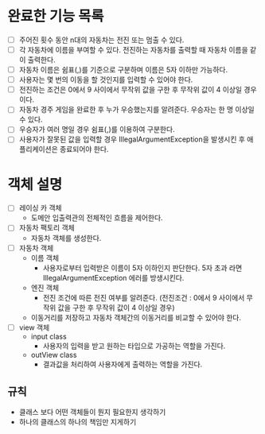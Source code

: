 # 완료한 기능 목록

- [ ] 주어진 횟수 동안 n대의 자동차는 전진 또는 멈출 수 있다.
- [ ] 각 자동차에 이름을 부여할 수 있다. 전진하는 자동차를 출력할 때 자동차 이름을 같이 출력한다.
- [ ] 자동차 이름은 쉼표(,)를 기준으로 구분하며 이름은 5자 이하만 가능하다.
- [ ] 사용자는 몇 번의 이동을 할 것인지를 입력할 수 있어야 한다.
- [ ] 전진하는 조건은 0에서 9 사이에서 무작위 값을 구한 후 무작위 값이 4 이상일 경우이다.
- [ ] 자동차 경주 게임을 완료한 후 누가 우승했는지를 알려준다. 우승자는 한 명 이상일 수 있다.
- [ ] 우승자가 여러 명일 경우 쉼표(,)를 이용하여 구분한다.
- [ ] 사용자가 잘못된 값을 입력할 경우 IllegalArgumentException을 발생시킨 후 애플리케이션은 종료되어야 한다.

# 객체 설명

- [ ] 레이싱 카 객체 
  - 도메안 입출력관의 전체적인 흐름을 제어한다.
- [ ] 자동차 팩토리 객체
  - 자동차 객체를 생성한다.
- [ ] 자동차 객체
  - 이름 객체
    - 사용자로부터 입력받은 이름이 5자 이하인지 판단한다. 5자 초과 라면 IllegalArgumentException 에러를 방생시킨다.
  - 엔진 객체
    - 전진 조건에 따른 전진 여부를 알려준다. (전진조건 : 0에서 9 사이에서 무작위 값을 구한 후 무작위 값이 4 이상일 경우)
  - 이동거리를 저장하고 자동차 객체간의 이동거리를 비교할 수 있어야 한다.
- [ ] view 객체
  - input class
    - 사용자의 입력을 받고 원하는 타입으로 가공하는 역할을 가진다.
  - outView class
    - 결과값을 처리하여 사용자에게 출력하는 역할을 가진다.
  

## 규칙
- 클래스 보다 어떤 객체들이 뭔지 필요한지 생각하기
- 하나의 클래스의 하나의 책임만 지게하기
